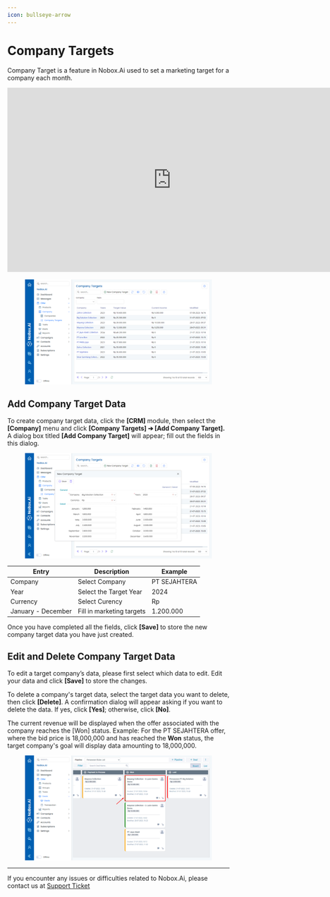 ```yaml
---
icon: bullseye-arrow
---
```


# Company Targets

Company Target is a feature in Nobox.Ai used to set a marketing target for a company each month.

<iframe width="742" height="418" src="https://www.youtube.com/embed/KqUtWqBx0T4/" title="01. Instalasi NoBox Desktop" frameborder="0" allow="accelerometer; autoplay; clipboard-write; encrypted-media; gyroscope; picture-in-picture; web-share" referrerpolicy="strict-origin-when-cross-origin" allowfullscreen></iframe>

<figure><img src="../../.gitbook/assets/Company Target.png" alt=""><figcaption></figcaption></figure>

## Add Company Target Data

To create company target data, click the **\[CRM]** module, then select the **\[Company]** menu and click **\[Company Targets] ➔ \[Add Company Target].** A dialog box titled **\[Add Company Target]** will appear; fill out the fields in this dialog.

<figure><img src="../../.gitbook/assets/New Company Target.png" alt=""><figcaption></figcaption></figure>

| Entry              | Description               | Example      |
| ------------------ | ------------------------- | ------------ |
| Company            | Select Company            | PT SEJAHTERA |
| Year               | Select the Target Year    | 2024         |
| Currency           | Select Curency            | Rp           |
| January - December | Fill in marketing targets | 1.200.000    |

Once you have completed all the fields, click **\[Save]** to store the new company target data you have just created.

## **Edit and Delete Company Target Data**&#x20;

To edit a target company’s data, please first select which data to edit. Edit your data and click **\[Save]** to store the changes.

To delete a company's target data, select the target data you want to delete, then click **\[Delete]**. A confirmation dialog will appear asking if you want to delete the data. If yes, click **\[Yes]**; otherwise, click **\[No]**.

The current revenue will be displayed when the offer associated with the company reaches the \[Won] status. Example: For the PT SEJAHTERA offer, where the bid price is 18,000,000 and has reached the **Won** status, the target company's goal will display data amounting to 18,000,000.

<figure><img src="../../.gitbook/assets/Current Income.png" alt=""><figcaption></figcaption></figure>

---

If you encounter any issues or difficulties related to Nobox.Ai, please contact us at [Support Ticket](https://crm.nobox.ai/clients/tickets)
